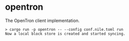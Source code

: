# opentron

The OpenTron client implementation.

```console
> cargo run -p opentron -- --config conf.nile.toml run
Now a local block store is created and started syncing.
```
